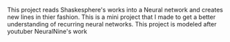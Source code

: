 This project reads Shaskesphere's works into a Neural network and creates new lines in thier fashion.
This is a mini project that I made to get a better understanding of recurring neural networks.
This project is modeled after youtuber NeuralNine's work
